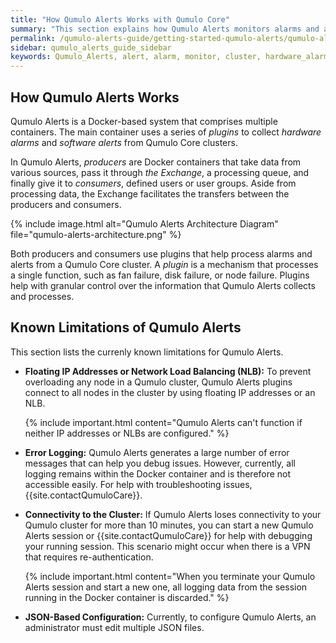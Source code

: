 ```yaml
---
title: "How Qumulo Alerts Works with Qumulo Core"
summary: "This section explains how Qumulo Alerts monitors alarms and alerts for a Qumulo Core Cluster."
permalink: /qumulo-alerts-guide/getting-started-qumulo-alerts/qumulo-alerts-with-qumulo-core.html
sidebar: qumulo_alerts_guide_sidebar
keywords: Qumulo_Alerts, alert, alarm, monitor, cluster, hardware_alarm, software_alarm, producer, consumer, plugin, plug-in, Exchange
---
```


## How Qumulo Alerts Works
Qumulo Alerts is a Docker-based system that comprises multiple containers. The main container uses a series of _plugins_ to collect _hardware alarms_ and _software alerts_ from Qumulo Core clusters.

In Qumulo Alerts, _producers_ are Docker containers that take data from various sources, pass it through _the Exchange_, a processing queue, and finally give it to _consumers_, defined users or user groups. Aside from processing data, the Exchange facilitates the transfers between the producers and consumers.

{% include image.html alt="Qumulo Alerts Architecture Diagram" file="qumulo-alerts-architecture.png" %}

Both producers and consumers use plugins that help process alarms and alerts from a Qumulo Core cluster. A _plugin_ is a mechanism that processes a single function, such as fan failure, disk failure, or node failure. Plugins help with granular control over the information that Qumulo Alerts collects and processes.

## Known Limitations of Qumulo Alerts
This section lists the currenly known limitations for Qumulo Alerts.

* **Floating IP Addresses or Network Load Balancing (NLB):** To prevent overloading any node in a Qumulo cluster, Qumulo Alerts plugins connect to all nodes in the cluster by using floating IP addresses or an NLB.

  {% include important.html content="Qumulo Alerts can't function if neither IP addresses or NLBs are configured." %}

* **Error Logging:** Qumulo Alerts generates a large number of error messages that can help you debug issues. However, currently, all logging remains within the Docker container and is therefore not accessible easily. For help with troubleshooting issues, {{site.contactQumuloCare}}.

* **Connectivity to the Cluster:** If Qumulo Alerts loses connectivity to your Qumulo cluster for more than 10 minutes, you can start a new Qumulo Alerts session or {{site.contactQumuloCare}} for help with debugging your running session. This scenario might occur when there is a VPN that requires re-authentication.

  {% include important.html content="When you terminate your Qumulo Alerts session and start a new one, all logging data from the session running in the Docker container is discarded." %}

* **JSON-Based Configuration:** Currently, to configure Qumulo Alerts, an administrator must edit multiple JSON files.
